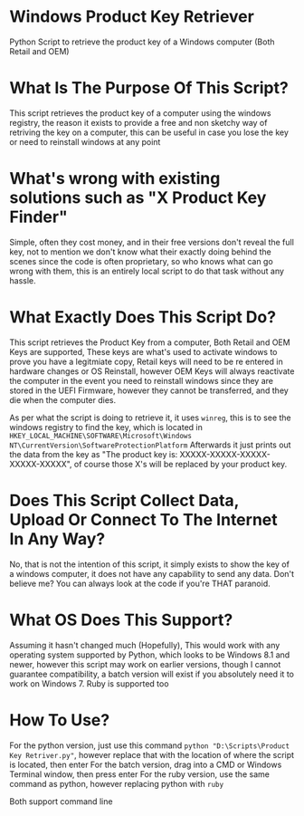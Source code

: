 # Windows Product Key Retriever
Python Script to retrieve the product key of a Windows computer (Both Retail and OEM)

# What Is The Purpose Of This Script?
This script retrieves the product key of a computer using the windows registry, the reason it exists to provide a free and non sketchy way of retriving the key on a computer, this can be useful in case you lose the key or need to reinstall windows at any point

# What's wrong with existing solutions such as "X Product Key Finder"
Simple, often they cost money, and in their free versions don't reveal the full key, not to mention we don't know what their exactly doing behind the scenes since the code is often proprietary, so who knows what can go wrong with them, this is an entirely local script to do that task without any hassle.

# What Exactly Does This Script Do?
This script retrieves the Product Key from a computer, Both Retail and OEM Keys are supported, These keys are what's used to activate windows to prove you have a legitmiate copy, Retail keys will need to be re entered in hardware changes or OS Reinstall, however OEM Keys will always reactivate the computer in the event you need to reinstall windows since they are stored in the UEFI Firmware, however they cannot be transferred, and they die when the computer dies.

As per what the script is doing to retrieve it, it uses `winreg`, this is to see the windows registry to find the key, which is located in `HKEY_LOCAL_MACHINE\SOFTWARE\Microsoft\Windows NT\CurrentVersion\SoftwareProtectionPlatform`
Afterwards it just prints out the data from the key as "The product key is: XXXXX-XXXXX-XXXXX-XXXXX-XXXXX", of course those X's will be replaced by your product key.

# Does This Script Collect Data, Upload Or Connect To The Internet In Any Way?
No, that is not the intention of this script, it simply exists to show the key of a windows computer, it does not have any capability to send any data. Don't believe me? You can always look at the code if you're THAT paranoid.

# What OS Does This Support?

Assuming it hasn't changed much (Hopefully), This would work with any operating system supported by Python, which looks to be Windows 8.1 and newer, however this script may work on earlier versions, though I cannot guarantee compatibility, a batch version will exist if you absolutely need it to work on Windows 7. Ruby is supported too

# How To Use?

For the python version, just use this command `python "D:\Scripts\Product Key Retriver.py"`, however replace that with the location of where the script is located, then enter
For the batch version, drag into a CMD or Windows Terminal window, then press enter
For the ruby version, use the same command as python, however replacing python with `ruby`

Both support command line
